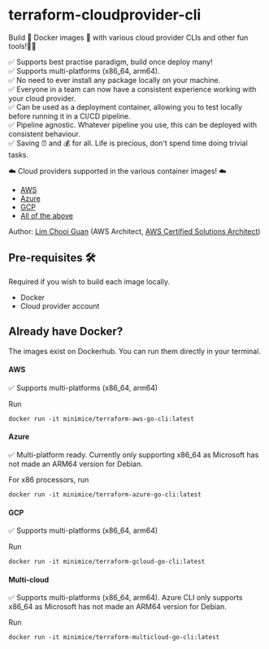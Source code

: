 # terraform-cloudprovider-cli

Build 🐳 Docker images 🐳 with various cloud provider CLIs and other fun tools!🎉🥳  

✅ Supports best practise paradigm, build once deploy many!  
✅ Supports multi-platforms (x86_64, arm64).  
✅ No need to ever install any package locally on your machine.  
✅ Everyone in a team can now have a consistent experience working with your cloud provider.  
✅ Can be used as a deployment container, allowing you to test locally before running it in a CI/CD pipeline.  
✅ Pipeline agnostic.  Whatever pipeline you use, this can be deployed with consistent behaviour.  
✅ Saving ⏰  and 💰 for all.  Life is precious, don't spend time doing trivial tasks.  

☁️ Cloud providers supported in the various container images! ☁️

* [AWS](./terraform-aws-go-cli)
* [Azure](./terraform-azure-go-cli)
* [GCP](./terraform-gcloud-go-cli)
* [All of the above](./terraform-multicloud-go-cli)

Author: [Lim Chooi Guan](https://www.linkedin.com/in/cgl88/) (AWS Architect, [AWS Certified Solutions Architect](https://www.credly.com/badges/c54918d6-6370-4099-afa8-122d6d4fa067))

## Pre-requisites 🛠

Required if you wish to build each image locally.

* Docker  
* Cloud provider account 

## Already have Docker?

The images exist on Dockerhub.  You can run them directly in your terminal.

#### AWS

✅ Supports multi-platforms (x86_64, arm64)

Run
```
docker run -it minimice/terraform-aws-go-cli:latest
```
#### Azure

✅ Multi-platform ready.  Currently only supporting x86_64 as Microsoft has not made an ARM64 version for Debian.

For x86 processors, run
```
docker run -it minimice/terraform-azure-go-cli:latest
```
#### GCP

✅ Supports multi-platforms (x86_64, arm64)

Run
```
docker run -it minimice/terraform-gcloud-go-cli:latest
```
#### Multi-cloud

✅ Supports multi-platforms (x86_64, arm64).  Azure CLI only supports x86_64 as Microsoft has not made an ARM64 version for Debian.

Run
```
docker run -it minimice/terraform-multicloud-go-cli:latest
```
